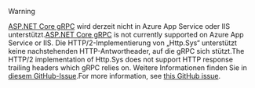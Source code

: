 > [!WARNING]
> <span data-ttu-id="d1ccb-101">[ASP.NET Core gRPC](xref:grpc/index) wird derzeit nicht in Azure App Service oder IIS unterstützt.</span><span class="sxs-lookup"><span data-stu-id="d1ccb-101">[ASP.NET Core gRPC](xref:grpc/index) is not currently supported on Azure App Service or IIS.</span></span> <span data-ttu-id="d1ccb-102">Die HTTP/2-Implementierung von „Http.Sys“ unterstützt keine nachstehenden HTTP-Antwortheader, auf die gRPC sich stützt.</span><span class="sxs-lookup"><span data-stu-id="d1ccb-102">The HTTP/2 implementation of Http.Sys does not support HTTP response trailing headers which gRPC relies on.</span></span> <span data-ttu-id="d1ccb-103">Weitere Informationen finden Sie in [diesem GitHub-Issue](https://github.com/dotnet/AspNetCore/issues/9020).</span><span class="sxs-lookup"><span data-stu-id="d1ccb-103">For more information, see [this GitHub issue](https://github.com/dotnet/AspNetCore/issues/9020).</span></span>
